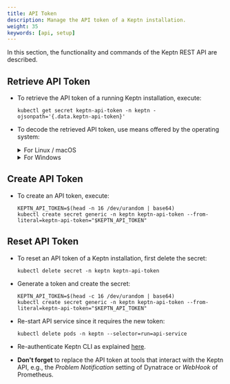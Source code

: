```yaml
---
title: API Token
description: Manage the API token of a Keptn installation.
weight: 35
keywords: [api, setup]
---
```


In this section, the functionality and commands of the Keptn REST API are described.

## Retrieve API Token

* To retrieve the API token of a running Keptn installation, execute: 

    ```console
    kubectl get secret keptn-api-token -n keptn -ojsonpath='{.data.keptn-api-token}'
    ``` 

* To decode the retrieved API token, use means offered by the operating system: 

    <details><summary>For Linux / macOS</summary>
    <p>

    Set the needed environment variables.

    ```console
    KEPTN_API_TOKEN=$(kubectl get secret keptn-api-token -n keptn -ojsonpath={.data.keptn-api-token} | base64 --decode)
    ```

    </p>
    </details>

    <details><summary>For Windows</summary>
    <p>

    Please expand the corresponding section matching your CLI tool.

    <details><summary>PowerShell</summary>
    <p>

    For the Windows PowerShell, a small script is provided that installs the `PSYaml` module and sets the environment variables. Please note that the PowerShell might have to be started with **Run as Administrator** privileges to install the module.

    * Copy the following snippet and paste it in the PowerShell. The snippet will be automatically executed line by line.

        ```
        $tokenEncoded = $(kubectl get secret keptn-api-token -n keptn -ojsonpath='{.data.keptn-api-token}')
        $Env:KEPTN_API_TOKEN = [System.Text.Encoding]::UTF8.GetString([System.Convert]::FromBase64String($tokenEncoded))
        ```

    </p>
    </details>

    <details><summary>Command Line</summary>
    <p>

    In the Windows Command Line, a couple of steps are necessary.

    1. Get the Keptn API Token encoded in base64

        ```console
        kubectl get secret keptn-api-token -n keptn -ojsonpath={.data.keptn-api-token}
        ```

        ```console
        abcdefghijkladfaea
        ```

    1. Take the encoded API token - it is the value from the key `keptn-api-token` (in this example, it is `abcdefghijkladfaea`) and save it in a text file, e.g., `keptn-api-token-base64.txt`

    1. Decode the file

        ```
        certutil -decode keptn-api-token-base64.txt keptn-api-token.txt
        ```

    1. Open the newly created file `keptn-api-token.txt`, copy the value and paste it into the next command

        ```
        set KEPTN_API_TOKEN=keptn-api-token
        ```
    </p>
    </details>
    </p>
    </details>

## Create API Token

* To create an API token, execute:
  
    ```console
    KEPTN_API_TOKEN=$(head -n 16 /dev/urandom | base64)
    kubectl create secret generic -n keptn keptn-api-token --from-literal=keptn-api-token="$KEPTN_API_TOKEN"
    ```

## Reset API Token

* To reset an API token of a Keptn installation, first delete the secret:
  
    ```console
    kubectl delete secret -n keptn keptn-api-token
    ```

* Generate a token and create the secret: 

    ```console
    KEPTN_API_TOKEN=$(head -c 16 /dev/urandom | base64)
    kubectl create secret generic -n keptn keptn-api-token --from-literal=keptn-api-token="$KEPTN_API_TOKEN"
    ```

* Re-start API service since it requires the new token:

    ```console
    kubectl delete pods -n keptn --selector=run=api-service
    ```

* Re-authenticate Keptn CLI as explained [here](../cli/#authentication).

* **Don't forget** to replace the API token at tools that interact with the Keptn API, e.g., the *Problem Notification* setting of Dynatrace or *WebHook* of Prometheus.